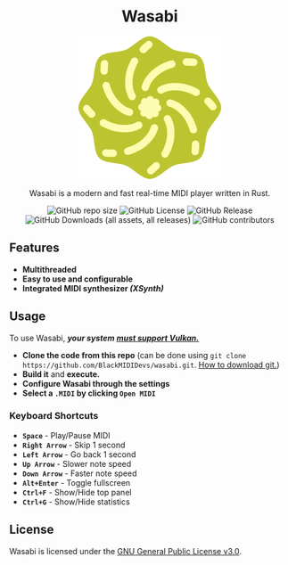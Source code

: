 <h1 align="center">Wasabi</h1>
<p align="center"><img src="/assets/logo.svg" width="256"/></p>
<p align="center">Wasabi is a modern and fast real-time MIDI player written in Rust.</p>
<p align="center">
<img alt="GitHub repo size" src="https://img.shields.io/github/repo-size/BlackMIDIDevs/wasabi">
<img alt="GitHub License" src="https://img.shields.io/github/license/BlackMIDIDevs/wasabi">
<img alt="GitHub Release" src="https://img.shields.io/github/v/release/BlackMIDIDevs/wasabi">
<img alt="GitHub Downloads (all assets, all releases)" src="https://img.shields.io/github/downloads/BlackMIDIDevs/wasabi/total">
<img alt="GitHub contributors" src="https://img.shields.io/github/contributors/BlackMIDIDevs/wasabi">
</p>

## Features

- **Multithreaded**
- **Easy to use and configurable**
- **Integrated MIDI synthesizer *(XSynth)***

## Usage

To use Wasabi, ***your system [must support Vulkan.](https://developer.nvidia.com/vulkan-driver)***

- **Clone the code from this repo** (can be done using `git clone https://github.com/BlackMIDIDevs/wasabi.git`. [How to download git.](https://git-scm.com/downloads))
- **Build it** and **execute.**
- **Configure Wasabi through the settings**
- **Select a `.MIDI` by clicking `Open MIDI`**

### Keyboard Shortcuts

- **`Space`** - Play/Pause MIDI
- **`Right Arrow`** - Skip 1 second
- **`Left Arrow`** - Go back 1 second
- **`Up Arrow`** - Slower note speed
- **`Down Arrow`** - Faster note speed
- **`Alt+Enter`** - Toggle fullscreen
- **`Ctrl+F`** - Show/Hide top panel
- **`Ctrl+G`** - Show/Hide statistics

## License
Wasabi is licensed under the [GNU General Public License v3.0](https://www.gnu.org/licenses/gpl-3.0.en.html#license-text).
